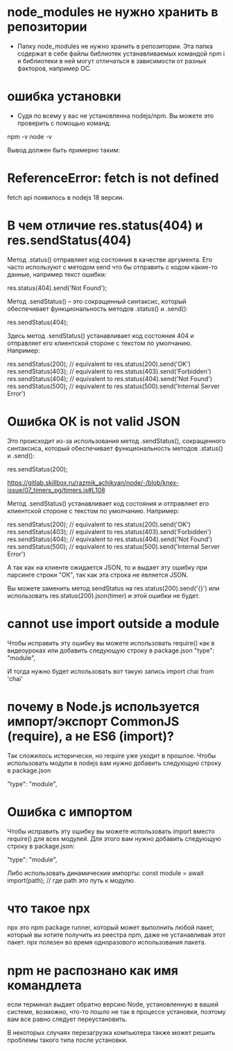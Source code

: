 # node_modules не нужно хранить в репозитории
- Папку node_modules не нужно хранить в репозитории. Эта папка содержат в себе файлы библиотек устанавливаемых командой npm i и библиотеки в ней могут отличаться в зависимости от разных факторов, например ОС.

# ошибка установки
- Судя по всему у вас не установленна nodejs/npm. Вы можете это проверить с помощью команд:

npm -v
node -v

Вывод должен быть примерно таким:

# ReferenceError: fetch is not defined
fetch api появилось в nodejs 18 версии.

# В чем отличие res.status(404) и res.sendStatus(404)
Метод .status() отправляет код состояния в качестве аргумента. Его часто используют с методом send что бы отправить с кодом какие-то данные, например текст ошибки:

res.status(404).send('Not Found');

Метод .sendStatus() – это сокращенный синтаксис, который обеспечивает функциональность методов .status() и .send():

res.sendStatus(404);

Здесь метод .sendStatus() устанавливает код состояния 404 и отправляет его клиентской стороне с текстом по умолчанию. Например:

res.sendStatus(200); // equivalent to res.status(200).send('OK')
res.sendStatus(403); // equivalent to res.status(403).send('Forbidden')
res.sendStatus(404); // equivalent to res.status(404).send('Not Found')
res.sendStatus(500); // equivalent to res.status(500).send('Internal Server Error')

# Ошибка ОК is not valid JSON
Это происходит из-за использования метод .sendStatus(), сокращенного синтаксиса, который обеспечивает функциональность методов .status() и .send():

res.sendStatus(200);

https://gitlab.skillbox.ru/razmik_achikyan/node/-/blob/knex-issue/07_timers_pg/timers.js#L108

Метод .sendStatus() устанавливает код состояния и отправляет его клиентской стороне с текстом по умолчанию. Например:

res.sendStatus(200); // equivalent to res.status(200).send('OK')
res.sendStatus(403); // equivalent to res.status(403).send('Forbidden')
res.sendStatus(404); // equivalent to res.status(404).send('Not Found')
res.sendStatus(500); // equivalent to res.status(500).send('Internal Server Error')

А так как на клиенте ожидается JSON, то и выдает эту ошибку при парсинге строки "ОК", так как эта строка не является JSON.

Вы можете заменить метод sendStatus на res.status(200).send('{}') или использовать res.status(200).json(timer) и этой ошибки не будет.

# cannot use import outside a module
Чтобы исправить эту ошибку вы можете использовать require() как в видеоуроках или добавить следующую строку в package.json
"type": "module",

И тогда  нужно будет использовать вот такую запись
import chai from 'chai'

# почему в Node.js используется импорт/экспорт CommonJS (require), а не ES6 (import)?
Так сложилось исторически, но require уже уходит в прошлое. Чтобы использовать модули в nodejs вам нужно добавить следующую строку в package.json

"type": "module",

# Ошибка с импортом
Чтобы исправить эту ошибку вы можете использовать  import вместо require() для всех модулей. Для этого вам нужно добавить следующую строку в package.json:

"type": "module",

Либо использовать динамические импорты:
const module = await import(path); // где path это путь к модулю.

# что такое npx
npx это npm package runner, который может выполнить любой пакет, который вы хотите получить из реестра npm, даже не устанавливая этот пакет. npx полезен во время одноразового использования пакета.

# npm не распознано как имя командлета
если терминал выдает обратно версию Node, установленную в вашей системе, возможно, что-то пошло не так в процессе установки, поэтому вам все равно следует переустановить.

В некоторых случаях перезагрузка компьютера также может решить проблемы такого типа после установки.
